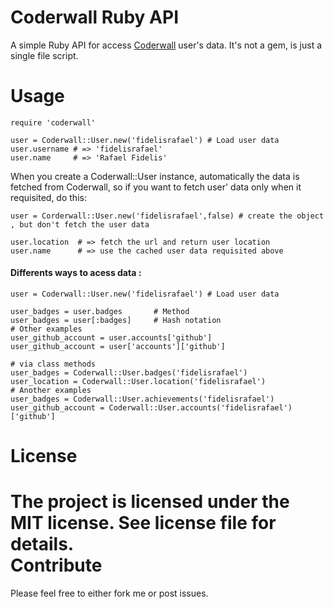 Coderwall Ruby API
==================

A simple Ruby API for access [Coderwall](http://coderwall.com) user's data.
It's not a gem, is just a single file script.

Usage
=====
	require 'coderwall'

	user = Coderwall::User.new('fidelisrafael') # Load user data
	user.username # => 'fidelisrafael'
	user.name     # => 'Rafael Fidelis'

When you create a Coderwall::User instance, automatically the data is fetched from Coderwall, so if you want to fetch user' data only when it requisited, do this:
	
	user = Corderwall::User.new('fidelisrafael',false) # create the object , but don't fetch the user data

	user.location  # => fetch the url and return user location
	user.name      # => use the cached user data requisited above

#### Differents ways to acess data :

	user = Coderwall::User.new('fidelisrafael') # Load user data

	user_badges = user.badges       # Method
	user_badges = user[:badges]     # Hash notation
	# Other examples
	user_github_account = user.accounts['github']
	user_github_account = user['accounts']['github']

	# via class methods
	user_badges = Coderwall::User.badges('fidelisrafael')
	user_location = Coderwall::User.location('fidelisrafael')
	# Another examples
	user_badges = Coderwall::User.achievements('fidelisrafael')
	user_github_account = Coderwall::User.accounts('fidelisrafael')['github']

License
=======
The project is licensed under the MIT license. See license file for details. 	
Contribute
==========
Please feel free to either fork me or post issues.